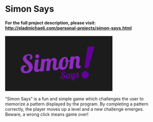 # Simon Says
#### For the full project description, please visit:<br />http://eladmichaeli.com/personal-projects/simon-says.html

![Simon Says Logo](logo.jpg?raw=true)

“Simon Says” is a fun and simple game which challenges the user to memorize a pattern displayed by the program. By completing a pattern correctly, the player moves up a level and a new challenge emerges. Beware, a wrong click means game over!
